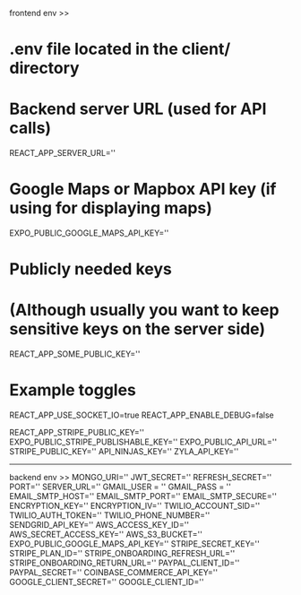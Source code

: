 frontend env >>
# .env file located in the client/ directory

# Backend server URL (used for API calls)
REACT_APP_SERVER_URL=''

# Google Maps or Mapbox API key (if using for displaying maps)
EXPO_PUBLIC_GOOGLE_MAPS_API_KEY=''

# Publicly needed keys
# (Although usually you want to keep sensitive keys on the server side)
REACT_APP_SOME_PUBLIC_KEY=''

# Example toggles
REACT_APP_USE_SOCKET_IO=true
REACT_APP_ENABLE_DEBUG=false

REACT_APP_STRIPE_PUBLIC_KEY=''
EXPO_PUBLIC_STRIPE_PUBLISHABLE_KEY=''
EXPO_PUBLIC_API_URL=''
STRIPE_PUBLIC_KEY=''
API_NINJAS_KEY=''
ZYLA_API_KEY=''
_____________________________________________________

backend env >>
MONGO_URI=''
JWT_SECRET=''
REFRESH_SECRET=''
PORT=''
SERVER_URL=''
GMAIL_USER = ''
GMAIL_PASS = ''
EMAIL_SMTP_HOST=''
EMAIL_SMTP_PORT=''
EMAIL_SMTP_SECURE=''
ENCRYPTION_KEY=''
ENCRYPTION_IV=''
TWILIO_ACCOUNT_SID=''
TWILIO_AUTH_TOKEN=''
TWILIO_PHONE_NUMBER=''
SENDGRID_API_KEY=''
AWS_ACCESS_KEY_ID=''
AWS_SECRET_ACCESS_KEY=''
AWS_S3_BUCKET=''
EXPO_PUBLIC_GOOGLE_MAPS_API_KEY=''
STRIPE_SECRET_KEY=''
STRIPE_PLAN_ID=''
STRIPE_ONBOARDING_REFRESH_URL=''
STRIPE_ONBOARDING_RETURN_URL=''
PAYPAL_CLIENT_ID=''
PAYPAL_SECRET=''
COINBASE_COMMERCE_API_KEY=''
GOOGLE_CLIENT_SECRET=''
GOOGLE_CLIENT_ID=''
